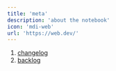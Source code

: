 ```yaml
---
title: 'meta'
description: 'about the notebook'
icon: 'mdi-web'
url: 'https://web.dev/'
---
```


1. [changelog](/meta/changelog)
2. [backlog](/meta/backlog)